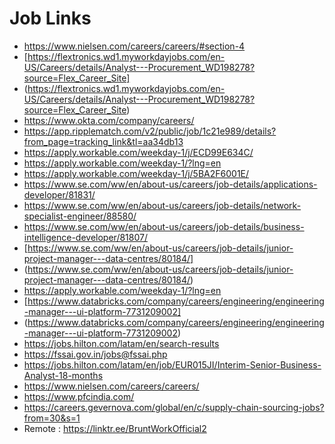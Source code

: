 # Job Links

-   <https://www.nielsen.com/careers/careers/#section-4>
-   [https://flextronics.wd1.myworkdayjobs.com/en-US/Careers/details/Analyst---Procurement_WD198278?source=Flex_Career_Site]
-   (https://flextronics.wd1.myworkdayjobs.com/en-US/Careers/details/Analyst---Procurement_WD198278?source=Flex_Career_Site)
-   <https://www.okta.com/company/careers/>
-   <https://app.ripplematch.com/v2/public/job/1c21e989/details?from_page=tracking_link&tl=aa34db13>
-   <https://apply.workable.com/weekday-1/j/ECD99E634C/>
-   <https://apply.workable.com/weekday-1/?lng=en>        
-   <https://apply.workable.com/weekday-1/j/5BA2F6001E/>
-   <https://www.se.com/ww/en/about-us/careers/job-details/applications-developer/81831/>
-   <https://www.se.com/ww/en/about-us/careers/job-details/network-specialist-engineer/88580/>
-   <https://www.se.com/ww/en/about-us/careers/job-details/business-intelligence-developer/81807/>
-   [https://www.se.com/ww/en/about-us/careers/job-details/junior-project-manager---data-centres/80184/]
-   (https://www.se.com/ww/en/about-us/careers/job-details/junior-project-manager---data-centres/80184/)
-   <https://apply.workable.com/weekday-1/?lng=en>
-   [https://www.databricks.com/company/careers/engineering/engineering-manager---ui-platform-7731209002]
-   (https://www.databricks.com/company/careers/engineering/engineering-manager---ui-platform-7731209002)
-   <https://jobs.hilton.com/latam/en/search-results>
-   <https://fssai.gov.in/jobs@fssai.php>
-   <https://jobs.hilton.com/latam/en/job/EUR015JI/Interim-Senior-Business-Analyst-18-months>
-   <https://www.nielsen.com/careers/careers/>
-   <https://www.pfcindia.com/>
-   <https://careers.gevernova.com/global/en/c/supply-chain-sourcing-jobs?from=30&s=1>
-   Remote : <https://linktr.ee/BruntWorkOfficial2>
